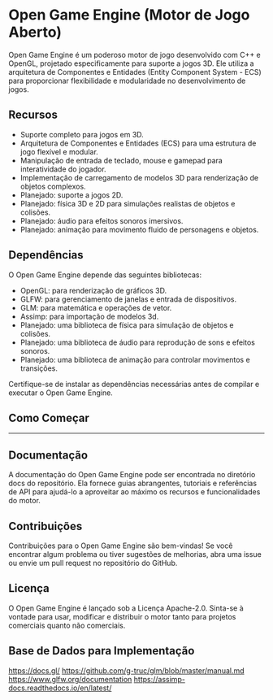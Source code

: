 # Open Game Engine (Motor de Jogo Aberto)

Open Game Engine é um poderoso motor de jogo desenvolvido com C++ e OpenGL, projetado especificamente para suporte a jogos 3D. Ele utiliza a arquitetura de Componentes e Entidades (Entity Component System - ECS) para proporcionar flexibilidade e modularidade no desenvolvimento de jogos.

## Recursos

- Suporte completo para jogos em 3D.
- Arquitetura de Componentes e Entidades (ECS) para uma estrutura de jogo flexível e modular.
- Manipulação de entrada de teclado, mouse e gamepad para interatividade do jogador.
- Implementação de carregamento de modelos 3D para renderização de objetos complexos.
- Planejado: suporte a jogos 2D.
- Planejado: física 3D e 2D para simulações realistas de objetos e colisões.
- Planejado: áudio para efeitos sonoros imersivos.
- Planejado: animação para movimento fluido de personagens e objetos.


## Dependências

O Open Game Engine depende das seguintes bibliotecas:

- OpenGL: para renderização de gráficos 3D.
- GLFW: para gerenciamento de janelas e entrada de dispositivos.
- GLM: para matemática e operações de vetor.
- Assimp: para importação de modelos 3d.
- Planejado: uma biblioteca de física para simulação de objetos e colisões.
- Planejado: uma biblioteca de áudio para reprodução de sons e efeitos sonoros.
- Planejado: uma biblioteca de animação para controlar movimentos e transições.

Certifique-se de instalar as dependências necessárias antes de compilar e executar o Open Game Engine.


## Como Começar

 ------- ------

## Documentação

A documentação do Open Game Engine pode ser encontrada no diretório docs do repositório. Ela fornece guias abrangentes, tutoriais e referências de API para ajudá-lo a aproveitar ao máximo os recursos e funcionalidades do motor.

## Contribuições

Contribuições para o Open Game Engine são bem-vindas! Se você encontrar algum problema ou tiver sugestões de melhorias, abra uma issue ou envie um pull request no repositório do GitHub.

## Licença

O Open Game Engine é lançado sob a Licença Apache-2.0. Sinta-se à vontade para usar, modificar e distribuir o motor tanto para projetos comerciais quanto não comerciais.

## Base de Dados para Implementação

https://docs.gl/
https://github.com/g-truc/glm/blob/master/manual.md
https://www.glfw.org/documentation
https://assimp-docs.readthedocs.io/en/latest/



